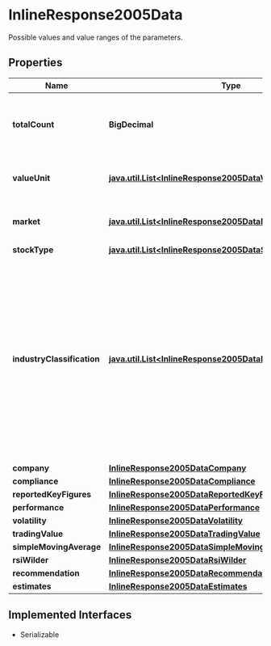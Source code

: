 

# InlineResponse2005Data

Possible values and value ranges of the parameters. 

## Properties

Name | Type | Description | Notes
------------ | ------------- | ------------- | -------------
**totalCount** | **BigDecimal** | Number of notations that satisfy the request parameters, hence have been used to retrieve the possible values and value ranges. |  [optional]
**valueUnit** | [**java.util.List&lt;InlineResponse2005DataValueUnit&gt;**](InlineResponse2005DataValueUnit.md) | List of value unit identifiers. See endpoint &#x60;/basic/valueUnit/list&#x60; for possible values. |  [optional]
**market** | [**java.util.List&lt;InlineResponse2005DataMarket&gt;**](InlineResponse2005DataMarket.md) | List of market identifiers. See endpoint &#x60;/basic/market/list&#x60; for possible values. |  [optional]
**stockType** | [**java.util.List&lt;InlineResponse2005DataStockType&gt;**](InlineResponse2005DataStockType.md) | List of stock types. |  [optional]
**industryClassification** | [**java.util.List&lt;InlineResponse2005DataIndustryClassification&gt;**](InlineResponse2005DataIndustryClassification.md) | Lists of categories of the industry classification. Here, an industry is a category from any level of category system FactSet Revere Business Industry Classification System (RBICS). Starting with the most coarse level (one), for each level of the category system, the list of categories of the stocks, matching the parameters, is returned. See endpoint &#x60;/category/listBySystem&#x60; with &#x60;id&#x3D;48&#x60; for possible values. |  [optional]
**company** | [**InlineResponse2005DataCompany**](InlineResponse2005DataCompany.md) |  |  [optional]
**compliance** | [**InlineResponse2005DataCompliance**](InlineResponse2005DataCompliance.md) |  |  [optional]
**reportedKeyFigures** | [**InlineResponse2005DataReportedKeyFigures**](InlineResponse2005DataReportedKeyFigures.md) |  |  [optional]
**performance** | [**InlineResponse2005DataPerformance**](InlineResponse2005DataPerformance.md) |  |  [optional]
**volatility** | [**InlineResponse2005DataVolatility**](InlineResponse2005DataVolatility.md) |  |  [optional]
**tradingValue** | [**InlineResponse2005DataTradingValue**](InlineResponse2005DataTradingValue.md) |  |  [optional]
**simpleMovingAverage** | [**InlineResponse2005DataSimpleMovingAverage**](InlineResponse2005DataSimpleMovingAverage.md) |  |  [optional]
**rsiWilder** | [**InlineResponse2005DataRsiWilder**](InlineResponse2005DataRsiWilder.md) |  |  [optional]
**recommendation** | [**InlineResponse2005DataRecommendation**](InlineResponse2005DataRecommendation.md) |  |  [optional]
**estimates** | [**InlineResponse2005DataEstimates**](InlineResponse2005DataEstimates.md) |  |  [optional]


## Implemented Interfaces

* Serializable


